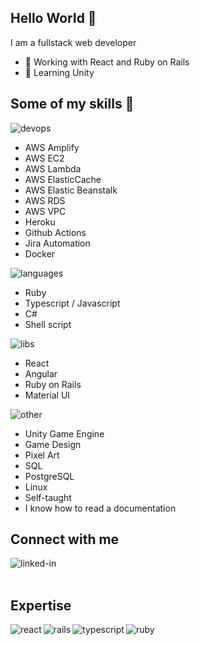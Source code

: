 ## Hello World 👋
I am a fullstack web developer 
- 🔭 Working with React and Ruby on Rails
- 🌱 Learning Unity

## Some of my skills 👋
<img alt="devops" src="https://img.shields.io/badge/-DEVOPS-blue" />

- AWS Amplify
- AWS EC2
- AWS Lambda
- AWS ElasticCache
- AWS Elastic Beanstalk
- AWS RDS
- AWS VPC
- Heroku
- Github Actions
- Jira Automation
- Docker

<img alt="languages" src="https://img.shields.io/badge/-CODE%20LANGUAGES-green" />

- Ruby
- Typescript / Javascript
- C#
- Shell script

<img alt="libs" src="https://img.shields.io/badge/-FRAMEWORKS%20AND%20LIBS-important" />

- React
- Angular
- Ruby on Rails
- Material UI

<img alt="other" src="https://img.shields.io/badge/-OTHER-blueviolet" />

- Unity Game Engine
- Game Design
- Pixel Art
- SQL
- PostgreSQL
- Linux
- Self-taught
- I know how to read a documentation

## Connect with me

[<img align="left" alt="linked-in" src="https://img.shields.io/badge/linkedin-%230077B5.svg?&style=for-the-badge&logo=linkedin&logoColor=white" />](https://www.linkedin.com/in/nicolas-alexandre/)

<br>
<br>

## Expertise

<img align="left" alt="react" src="https://img.shields.io/badge/react%20-%2320232a.svg?&style=for-the-badge&logo=react&logoColor=%2361DAFB" />
<img align="left" alt="rails" src="https://img.shields.io/badge/rails-%23CC0000.svg?style=for-the-badge&logo=ruby-on-rails&logoColor=white" />
<img align="left" alt="typescript" src="https://img.shields.io/badge/typescript-%23007ACC.svg?style=for-the-badge&logo=typescript&logoColor=white" />
<img align="left" alt="ruby" src="https://img.shields.io/badge/ruby-%23CC342D.svg?style=for-the-badge&logo=ruby&logoColor=white" />
<br>
<br>
